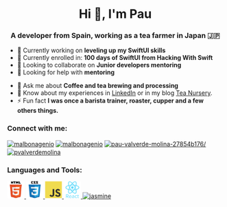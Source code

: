 <h1 align="center">Hi 👋, I'm Pau</h1>
<h3 align="center">A developer from Spain, working as a tea farmer in Japan 🇯🇵</h3>

- 🔭 Currently working on **leveling up my SwiftUI skills**
- 🌱 Currently enrolled in: **100 days of SwiftUI from Hacking With Swift**
- 👯 Looking to collaborate on **Junior developers mentoring**
- 🤝 Looking for help with **mentoring**

<!--- - 📝 I write articles about tea on [Tea Nursery](https://www.teanursery.com/) --->

- 💬 Ask me about **Coffee and tea brewing and processing**
- 📄 Know about my experiences in [LinkedIn](https://linkedin.com/in/pau-valverde-molina-27854b176/) or in my blog [Tea Nursery](https://www.teanursery.com/).
- ⚡ Fun fact **I was once a barista trainer, roaster, cupper and a few others things.**

<h3 align="left">Connect with me:</h3>
<p align="left">
<a href="https://dev.to/malbonagenio" target="blank"><img align="center" src="https://cdn.jsdelivr.net/npm/simple-icons@3.0.1/icons/dev-dot-to.svg" alt="malbonagenio" height="30" width="40" /></a>
<a href="https://twitter.com/malbonagenio" target="blank"><img align="center" src="https://cdn.jsdelivr.net/npm/simple-icons@3.0.1/icons/twitter.svg" alt="malbonagenio" height="30" width="40" /></a>
<a href="https://linkedin.com/in/pau-valverde-molina-27854b176/" target="blank"><img align="center" src="https://cdn.jsdelivr.net/npm/simple-icons@3.0.1/icons/linkedin.svg" alt="pau-valverde-molina-27854b176/" height="30" width="40" /></a>
<a href="https://codesandbox.com/pvalverdemolina" target="blank"><img align="center" src="https://cdn.jsdelivr.net/npm/simple-icons@3.0.1/icons/codesandbox.svg" alt="pvalverdemolina" height="30" width="40" /></a>
</p>

<h3 align="left">Languages and Tools:</h3>
<p align="left"> <a href="https://www.w3.org/html/" target="_blank"> <img src="https://raw.githubusercontent.com/devicons/devicon/master/icons/html5/html5-original-wordmark.svg" alt="html5" width="40" height="40"/> </a> <a href="https://www.w3schools.com/css/" target="_blank"> <img src="https://raw.githubusercontent.com/devicons/devicon/master/icons/css3/css3-original-wordmark.svg" alt="css3" width="40" height="40"/> </a> <a href="https://developer.mozilla.org/en-US/docs/Web/JavaScript" target="_blank"> <img src="https://raw.githubusercontent.com/devicons/devicon/master/icons/javascript/javascript-original.svg" alt="javascript" width="40" height="40"/> </a> 
<a href="https://reactjs.org/" target="_blank"> <img src="https://raw.githubusercontent.com/devicons/devicon/master/icons/react/react-original-wordmark.svg" alt="react" width="40" height="40"/> </a> <a href="https://jasmine.github.io/" target="_blank"> <img src="https://www.vectorlogo.zone/logos/jasmine/jasmine-icon.svg" alt="jasmine" width="40" height="40"/> </a>  </p>
